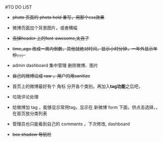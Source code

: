 #TO DO LIST

- ~~photo 页面的 photo hold 重写，用那个css效果~~

- 微博页面加个背景图片，或者横幅

- ~~去掉header 上的font-awesome,太丑了~~


- ~~time_ago 改成一周内倒数，其他就绝对时间，显示小时分钟，一年外显示年份，，，~~

- admin dashboard 集中管理 删除微博、图片


- ~~自己的微博设成 raw ，用户的用sanitize~~


- 首页上的微博最好有个 角标 分开各个类别，再加入**tag功能**之后吧，

- 垃圾评论处理

- 给微博加 tag ，能够显示常用tag，显示在 新微博 form 下面，供点击选择，，在首页放分类列表

- 管理员也只能看到自己的 comments ，下次修改, dashboard

- ~~box shadow 导航栏~~